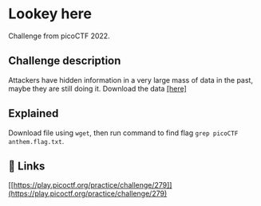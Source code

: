 
# Lookey here

Challenge from picoCTF 2022.



## Challenge description

Attackers have hidden information in a very large mass of data in the past, maybe they are still doing it.
Download the data [[here]](https://artifacts.picoctf.net/c/295/anthem.flag.txt)

## Explained

Download file using ```wget```, then run command to find flag ```grep picoCTF anthem.flag.txt```.


## 🔗 Links
[[https://play.picoctf.org/practice/challenge/279]](https://play.picoctf.org/practice/challenge/279)

